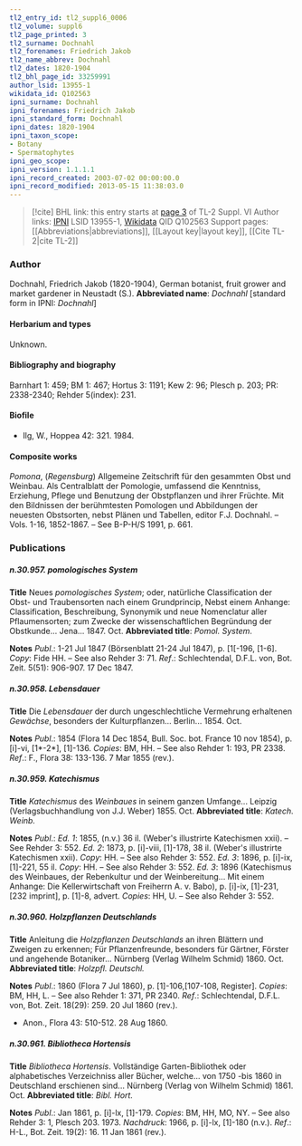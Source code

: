 ```yaml
---
tl2_entry_id: tl2_suppl6_0006
tl2_volume: suppl6
tl2_page_printed: 3
tl2_surname: Dochnahl
tl2_forenames: Friedrich Jakob
tl2_name_abbrev: Dochnahl
tl2_dates: 1820-1904
tl2_bhl_page_id: 33259991
author_lsid: 13955-1
wikidata_id: Q102563
ipni_surname: Dochnahl
ipni_forenames: Friedrich Jakob
ipni_standard_form: Dochnahl
ipni_dates: 1820-1904
ipni_taxon_scope: 
- Botany
- Spermatophytes
ipni_geo_scope: 
ipni_version: 1.1.1.1
ipni_record_created: 2003-07-02 00:00:00.0
ipni_record_modified: 2013-05-15 11:38:03.0
---
```


> [!cite] BHL link: this entry starts at [page 3](https://www.biodiversitylibrary.org/page/33259991) of TL-2 Suppl. VI
> Author links: [IPNI](https://www.ipni.org/a/13955-1) LSID 13955-1, [Wikidata](https://www.wikidata.org/wiki/Q102563) QID Q102563
> Support pages: [[Abbreviations|abbreviations]], [[Layout key|layout key]], [[Cite TL-2|cite TL-2]]

### Author

Dochnahl, Friedrich Jakob (1820-1904), German botanist, fruit grower and market gardener in Neustadt (S.). 
**Abbreviated name**: *Dochnahl* \[standard form in IPNI: *Dochnahl*\]

#### Herbarium and types

Unknown.

#### Bibliography and biography

Barnhart 1: 459; BM 1: 467; Hortus 3: 1191; Kew 2: 96; Plesch p. 203; PR: 2338-2340; Rehder 5(index): 231.

#### Biofile

- Ilg, W., Hoppea 42: 321. 1984.

#### Composite works

*Pomona*, (*Regensburg*) Allgemeine Zeitschrift für den gesammten Obst und Weinbau. Als Centralblatt der Pomologie, umfassend die Kenntniss, Erziehung, Pflege und Benutzung der Obstpflanzen und ihrer Früchte. Mit den Bildnissen der berühmtesten Pomologen und Abbildungen der neuesten Obstsorten, nebst Plänen und Tabellen, editor F.J. Dochnahl. – Vols. 1-16, 1852-1867. – See B-P-H/S 1991, p. 661.

### Publications

##### n.30.957. pomologisches System

**Title**
Neues *pomologisches System*; oder, natürliche Classification der Obst- und Traubensorten nach einem Grundprincip, Nebst einem Anhange: Classification, Beschreibung, Synonymik und neue Nomenclatur aller Pflaumensorten; zum Zwecke der wissenschaftlichen Begründung der Obstkunde... Jena... 1847. Oct.
**Abbreviated title**: *Pomol. System*.

**Notes**
*Publ*.: 1-21 Jul 1847 (Börsenblatt 21-24 Jul 1847), p. \[1\[-196, \[1-6\]. *Copy*: Fide HH. – See also Rehder 3: 71.
*Ref*.: Schlechtendal, D.F.L. von, Bot. Zeit. 5(51): 906-907. 17 Dec 1847.

##### n.30.958. Lebensdauer

**Title**
Die *Lebensdauer* der durch ungeschlechtliche Vermehrung erhaltenen *Gewächse*, besonders der Kulturpflanzen... Berlin... 1854. Oct.

**Notes**
*Publ*.: 1854 (Flora 14 Dec 1854, Bull. Soc. bot. France 10 nov 1854), p. \[i\]-vi, \[1\*-2\*\], \[1\]-136. *Copies*: BM, HH. – See also Rehder 1: 193, PR 2338.
*Ref*.: F., Flora 38: 133-136. 7 Mar 1855 (rev.).

##### n.30.959. Katechismus

**Title**
*Katechismus* des *Weinbaues* in seinem ganzen Umfange... Leipzig (Verlagsbuchhandlung von J.J. Weber) 1855. Oct.
**Abbreviated title**: *Katech. Weinb.*

**Notes**
*Publ*.: *Ed. 1*: 1855, (n.v.) 36 il. (Weber's illustrirte Katechismen xxii). – See Rehder 3: 552.
*Ed. 2*: 1873, p. \[i\]-viii, \[1\]-178, 38 il. (Weber's illustrirte Katechismen xxii). *Copy*: HH. – See also Rehder 3: 552.
*Ed. 3*: 1896, p. \[i\]-ix, \[1\]-221, 55 il. *Copy*: HH. – See also Rehder 3: 552.
*Ed. 3*: 1896 (Katechismus des Weinbaues, der Rebenkultur und der Weinbereitung... Mit einem Anhange: Die Kellerwirtschaft von Freiherrn A. v. Babo), p. \[i\]-ix, \[1\]-231, \[232 imprint\], p. \[1\]-8, advert. *Copies*: HH, U. – See also Rehder 3: 552.

##### n.30.960. Holzpflanzen Deutschlands

**Title**
Anleitung die *Holzpflanzen Deutschlands* an ihren Blättern und Zweigen zu erkennen; Für Pflanzenfreunde, besonders für Gärtner, Förster und angehende Botaniker... Nürnberg (Verlag Wilhelm Schmid) 1860. Oct.
**Abbreviated title**: *Holzpfl. Deutschl.*

**Notes**
*Publ*.: 1860 (Flora 7 Jul 1860), p. \[1\]-106,\[107-108, Register\]. *Copies*: BM, HH, L. – See also Rehder 1: 371, PR 2340.
*Ref*.: Schlechtendal, D.F.L. von, Bot. Zeit. 18(29): 259. 20 Jul 1860 (rev.).
- Anon., Flora 43: 510-512. 28 Aug 1860.

##### n.30.961. Bibliotheca Hortensis

**Title**
*Bibliotheca Hortensis*. Vollständige Garten-Bibliothek oder alphabetisches Verzeichniss aller Bücher, welche... von 1750 -bis 1860 in Deutschland erschienen sind... Nürnberg (Verlag von Wilhelm Schmid) 1861. Oct.
**Abbreviated title**: *Bibl. Hort.*

**Notes**
*Publ*.: Jan 1861, p. \[i\]-lx, \[1\]-179. *Copies*: BM, HH, MO, NY. – See also Rehder 3: 1, Plesch 203. 1973.
*Nachdruck*: 1966, p. \[i\]-lx, \[1\]-180 (n.v.).
*Ref*.: H-L., Bot. Zeit. 19(2): 16. 11 Jan 1861 (rev.).

